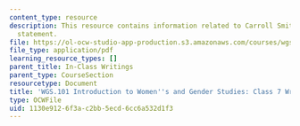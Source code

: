 ```yaml
---
content_type: resource
description: This resource contains information related to Carroll Smith-Rosenberg
  statement.
file: https://ol-ocw-studio-app-production.s3.amazonaws.com/courses/wgs-101-introduction-to-womens-and-gender-studies-fall-2014/1130e9126f3ac2bb5ecd6cc6a532d1f3_MITWGS_101F14_InClass7.pdf
file_type: application/pdf
learning_resource_types: []
parent_title: In-Class Writings
parent_type: CourseSection
resourcetype: Document
title: 'WGS.101 Introduction to Women''s and Gender Studies: Class 7 Writing'
type: OCWFile
uid: 1130e912-6f3a-c2bb-5ecd-6cc6a532d1f3
---
```


